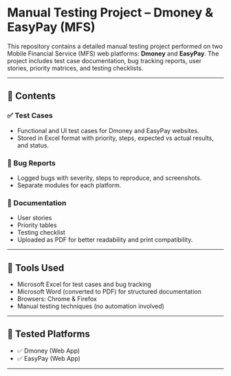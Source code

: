 # Manual Testing Project – Dmoney & EasyPay (MFS)

This repository contains a detailed manual testing project performed on two Mobile Financial Service (MFS) web platforms: **Dmoney** and **EasyPay**. The project includes test case documentation, bug tracking reports, user stories, priority matrices, and testing checklists.

---

## 📂 Contents

### ✅ Test Cases
- Functional and UI test cases for Dmoney and EasyPay websites.
- Stored in Excel format with priority, steps, expected vs actual results, and status.
### 🐞 Bug Reports
- Logged bugs with severity, steps to reproduce, and screenshots.
- Separate modules for each platform.
### 📄 Documentation
- User stories
- Priority tables
- Testing checklist
- Uploaded as PDF for better readability and print compatibility.
---
## 🔧 Tools Used
- Microsoft Excel for test cases and bug tracking
- Microsoft Word (converted to PDF) for structured documentation
- Browsers: Chrome & Firefox
- Manual testing techniques (no automation involved)
---
## 🧪 Tested Platforms
- ✅ Dmoney (Web App)
- ✅ EasyPay (Web App)
---

